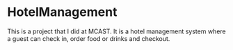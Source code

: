 # HotelManagement
This is a project that I did at MCAST. It is a hotel management system where a guest can check in, order food or drinks and checkout.
